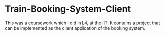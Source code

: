 # Train-Booking-System-Client
This was a coursework which I did in L4, at the IIT. It contains a project that can be implemented as the client application of the booking system.
